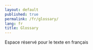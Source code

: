 ```yaml
---
layout: default
published: true
permalink: /fr/glossary/
lang: fr
title: Glossary
---
```

Espace réservé pour le texte en français